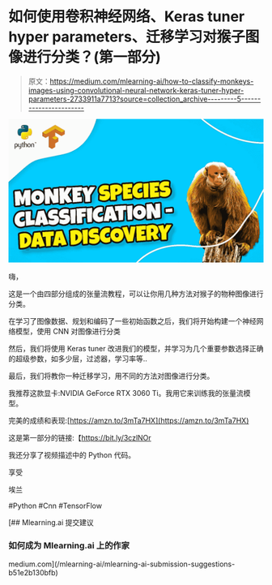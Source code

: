 # 如何使用卷积神经网络、Keras tuner hyper parameters、迁移学习对猴子图像进行分类？(第一部分)

> 原文：<https://medium.com/mlearning-ai/how-to-classify-monkeys-images-using-convolutional-neural-network-keras-tuner-hyper-parameters-2733911a7713?source=collection_archive---------5----------------------->

![](img/2bf6329c106b9c98366125c10f2ca8c6.png)

嗨，

这是一个由四部分组成的张量流教程，可以让你用几种方法对猴子的物种图像进行分类。

在学习了图像数据、规划和编码了一些初始函数之后，我们将开始构建一个神经网络模型，使用 CNN 对图像进行分类

然后，我们将使用 Keras tuner 改进我们的模型，并学习为几个重要参数选择正确的超级参数，如多少层，过滤器，学习率等..

最后，我们将教你一种迁移学习，用不同的方法对图像进行分类。

我推荐这款显卡:NVIDIA GeForce RTX 3060 Ti。我用它来训练我的张量流模型。

完美的成绩和表现:[https://amzn.to/3mTa7HX](https://amzn.to/3mTa7HX)

这是第一部分的链接:【https://bit.ly/3czlNOr 

我还分享了视频描述中的 Python 代码。

享受

埃兰

#Python #Cnn #TensorFlow

[](/mlearning-ai/mlearning-ai-submission-suggestions-b51e2b130bfb) [## Mlearning.ai 提交建议

### 如何成为 Mlearning.ai 上的作家

medium.com](/mlearning-ai/mlearning-ai-submission-suggestions-b51e2b130bfb)
